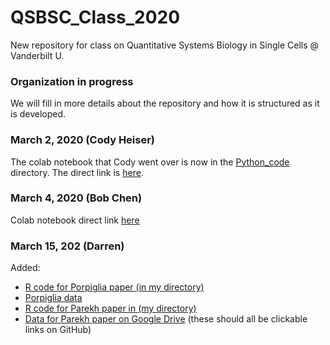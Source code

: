 # QSBSC_Class_2020
New repository for class on Quantitative Systems Biology in Single Cells @ Vanderbilt U.

### Organization in progress
We will fill in more details about the repository and how it is structured as it is developed. 


### March 2, 2020 (Cody Heiser)
The colab notebook that Cody went over is now in the [Python_code](Python_code) directory. The direct link is [here](Python_code/filtering_preprocessing_02Mar20.ipynb).

### March 4, 2020 (Bob Chen)
Colab notebook direct link [here](https://bit.ly/2TmsUNy)

### March 15, 202 (Darren)
Added:
* [R code for Porpiglia paper (in my directory)](Users/darren/Porpiglia_test_code.r) 
* [Porpiglia data](Data/Porpiglia/)
* [R code for Parekh paper in (my directory)](Users/darren/Parekh_analysis.Rmd)
* [Data for Parekh paper on Google Drive](https://drive.google.com/open?id=19qHsRFO4QwHhotxuw73MYRHB8CFYPM3c)
(these should all be clickable links on GitHub)
